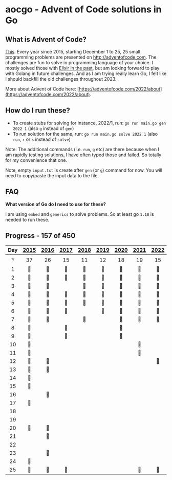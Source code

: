 # aocgo - Advent of Code solutions in Go

## What is Advent of Code?

[This](https://adventofcode.com). Every year since 2015, starting December 1 to 25, 25 small programming problems are presented on http://adventofcode.com. The challenges are fun to solve in programming language of your choice. I mostly solved those with [Elixir in the past](https://github.com/code-shoily/advent_of_code), but am looking forward to play with Golang in future challenges. And as I am trying really learn Go, I felt like I should backfill the old challenges throughout 2023. 

More about Advent of Code here: [https://adventofcode.com/2022/about](https://adventofcode.com/2022/about).

## How do I run these?
* To create stubs for solving for instance, 2022/1, run: `go run main.go gen 2022 1` (also `g` instead of `gen`)
* To run solution for the same, run: `go run main.go solve 2022 1` (also `run`, `r` or `s` instead of `solve`)

Note: The additional commands (i.e. `run`, `g` etc) are there because when I am rapidly testing solutions, I have often typed those and failed. So totally for my convenience that one.

Note, empty `input.txt` is create after `gen` (or `g`) command for now. You will need to copy/paste the input data to the file.

## FAQ

**What version of Go do I need to use for these?**

I am using `embed` and `generics` to solve problems. So at least go `1.18` is needed to run these. 

## Progress - 157 of 450

| Day | [2015](year15) | [2016](year16) | [2017](year17) | [2018](year18) | [2019](year19) | [2020](year20) | [2021](year21) | [2022](year22) | [2023](year23) |
|:---:|:-:|:-:|:-:|:-:|:-:|:-:|:-:|:-:| :-: |
| :star: | 37 | 26 | 15 | 11 | 12 | 18 | 19 | 15 | 2 |
|1| :1st_place_medal: | :1st_place_medal: | :1st_place_medal: | :1st_place_medal: | :1st_place_medal:| :1st_place_medal: | :1st_place_medal: | :1st_place_medal: | :1st_place_medal |
|2| :1st_place_medal: | :1st_place_medal: | :1st_place_medal: | :1st_place_medal: | :1st_place_medal: | :1st_place_medal: | :1st_place_medal: | :1st_place_medal: | |
|3| :1st_place_medal: | :1st_place_medal: | | :1st_place_medal: | :1st_place_medal: | :1st_place_medal: | :1st_place_medal: | :1st_place_medal: | |
|4| :1st_place_medal: | :1st_place_medal: | :1st_place_medal: | :1st_place_medal: | :1st_place_medal: | :1st_place_medal: | :1st_place_medal: | :1st_place_medal: | |
|5| :1st_place_medal: | :1st_place_medal: | :1st_place_medal: | :1st_place_medal: | :1st_place_medal: | :1st_place_medal: | :1st_place_medal: | :1st_place_medal: | |
|6| :1st_place_medal: | :1st_place_medal: | :1st_place_medal: | | :1st_place_medal: | :1st_place_medal: | :1st_place_medal: | :1st_place_medal: | |
|7| :1st_place_medal: | :1st_place_medal: | | :2nd_place_medal: | | :1st_place_medal: |  :1st_place_medal: | :1st_place_medal: | |
|8| :1st_place_medal: | | :1st_place_medal: | | | :1st_place_medal: | | | |
|9| :1st_place_medal: | | :1st_place_medal: | | | :1st_place_medal: | | | |
|10| :1st_place_medal: | | | | | | :1st_place_medal: | | |
|11| :1st_place_medal: | | | | | | :1st_place_medal: | | |
|12| :1st_place_medal: | :1st_place_medal: | | | | | | :1st_place_medal: | |
|13| :1st_place_medal: | :1st_place_medal: | | | | | | | |
|14| :1st_place_medal: | | | | | | | | |
|15| :1st_place_medal: | | | | | | | | |
|16| | :1st_place_medal: | | | | | | | |
|17| :1st_place_medal: | | | | | | | | |
|18| | | | | | | | | |
|19| | | | | | | | | |
|20| :1st_place_medal: | :1st_place_medal: | | | | | | | |
|21| | :1st_place_medal: | | | | | | | |
|22| | | | | | | | | |
|23| | :2nd_place_medal: | | | | | | | |
|24| :1st_place_medal: | | | | | | | | |
|25| :2nd_place_medal: | :2nd_place_medal: | :2nd_place_medal: | | | | :2nd_place_medal: | :2nd_place_medal: | |
